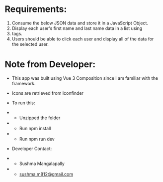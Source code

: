 # Requirements:
1. Consume the below JSON data and store it in a JavaScript Object.
2. Display each user's first name and last name data in a list using <li> tags.
3. Users should be able to click each user and display all of the data for the selected user.

# Note from Developer:
- This app was built using Vue 3 Composition since I am familiar with the framework.
- Icons are retrieved from Iconfinder
- To run this:
- - Unzipped the folder
- - Run npm install
- - Run npm run dev

- Developer Contact:
- - Sushma Mangalapally
- - sushma.m812@gmail.com